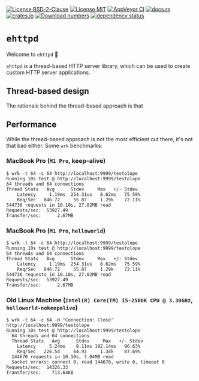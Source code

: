 [![License BSD-2-Clause](https://img.shields.io/badge/License-BSD--2--Clause-blue.svg)](https://opensource.org/licenses/BSD-2-Clause)
[![License MIT](https://img.shields.io/badge/License-MIT-blue.svg)](https://opensource.org/licenses/MIT)
[![AppVeyor CI](https://ci.appveyor.com/api/projects/status/github/KizzyCode/ehttpd-rust?svg=true)](https://ci.appveyor.com/project/KizzyCode/ehttpd-rust)
[![docs.rs](https://docs.rs/ehttpd/badge.svg)](https://docs.rs/ehttpd)
[![crates.io](https://img.shields.io/crates/v/ehttpd.svg)](https://crates.io/crates/ehttpd)
[![Download numbers](https://img.shields.io/crates/d/ehttpd.svg)](https://crates.io/crates/ehttpd)
[![dependency status](https://deps.rs/crate/ehttpd/0.1.0/status.svg)](https://deps.rs/crate/ehttpd/0.1.0)


# `ehttpd`
Welcome to `ehttpd` 🎉

`ehttpd` is a thread-based HTTP server library, which can be used to create custom HTTP server applications.


## Thread-based design
The rationale behind the thread-based approach is that 

## Performance
While the thread-based approach is not the most efficient out there, it's not that bad either. Some `wrk` benchmarks:

### MacBook Pro (`M1 Pro`, keep-alive)
```ignore
$ wrk -t 64 -c 64 http://localhost:9999/testolope
Running 10s test @ http://localhost:9999/testolope
64 threads and 64 connections
Thread Stats   Avg      Stdev     Max   +/- Stdev
    Latency     1.19ms  254.31us   8.62ms   75.59%
    Req/Sec   846.72     55.87     1.29k    72.11%
544736 requests in 10.10s, 27.02MB read
Requests/sec:  53927.49
Transfer/sec:      2.67MB
```

### MacBook Pro (`M1 Pro`, `helloworld`)
```ignore
$ wrk -t 64 -c 64 http://localhost:9999/testolope
Running 10s test @ http://localhost:9999/testolope
64 threads and 64 connections
Thread Stats   Avg      Stdev     Max   +/- Stdev
    Latency     1.19ms  254.31us   8.62ms   75.59%
    Req/Sec   846.72     55.87     1.29k    72.11%
544736 requests in 10.10s, 27.02MB read
Requests/sec:  53927.49
Transfer/sec:      2.67MB
```

### Old Linux Machine (`Intel(R) Core(TM) i5-2500K CPU @ 3.30GHz`, `helloworld-nokeepalive`)
```ignore
$ wrk -t 64 -c 64 -H "Connection: Close" http://localhost:9999/testolope
Running 10s test @ http://localhost:9999/testolope
  64 threads and 64 connections
  Thread Stats   Avg      Stdev     Max   +/- Stdev
    Latency     5.24ms    8.11ms 192.14ms   96.63%
    Req/Sec   226.54     64.93     1.34k    87.69%
  144670 requests in 10.10s, 7.04MB read
  Socket errors: connect 0, read 144670, write 0, timeout 0
Requests/sec:  14326.33
Transfer/sec:    713.64KB
```
